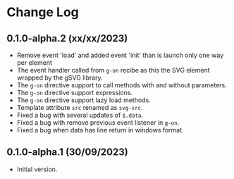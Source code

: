 # Change Log

## 0.1.0-alpha.2 (xx/xx/2023)

- Remove event 'load' and added event 'init' than is launch only one way per element
- The event handler called from `g-on` recibe as this the SVG element wrapped by the gSVG library. 
- The `g-on` directive support to call methods with and without parameters.
- The `g-on` directive support expressions.
- The `g-on` directive support lazy load methods.
- Template attribute `src` renamed as `svg-src`.
- Fixed a bug with several updates of `$.data`.
- Fixed a bug with remove previous event listener in `g-on`. 
- Fixed a bug when data has line return in windows format.

## 0.1.0-alpha.1 (30/09/2023)

- Initial version.